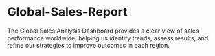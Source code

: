 # Global-Sales-Report
The Global Sales Analysis Dashboard provides a clear view of sales performance worldwide, helping us identify trends, assess results, and refine our strategies to improve outcomes in each region.
